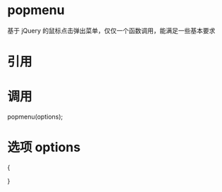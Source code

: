 # popmenu
基于 jQuery 的鼠标点击弹出菜单，仅仅一个函数调用，能满足一些基本要求

# 引用

<link rel="stylesheet" href="//cdn.jsdelivr.net/gh/tianlunvip/popmenu/popmenu.css">
<script src="//cdn.jsdelivr.net/gh/tianlunvip/popmenu/popmenu.min.js"></script>

# 调用

popmenu(options);

# 选项 options 

{

}



